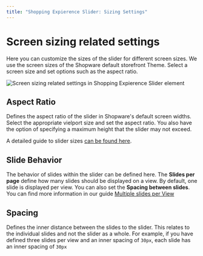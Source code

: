```yaml
---
title: "Shopping Expierence Slider: Sizing Settings"
---
```


# Screen sizing related settings
Here you can customize the sizes of the slider for different screen sizes. We use the screen sizes of the Shopware default storefront Theme. Select a screen size and set options such as the aspect ratio.

<Image
    src="/screenshots/en/admin-cms-setting-sizing.png" 
    alt="Screen sizing related settings in Shopping Expierence Slider element"
    :caption="true" />

## Aspect Ratio
Defines the aspect ratio of the slider in Shopware's default screen widths. Select the appropriate vielport size and set the aspect ratio. You also have the option of specifying a maximum height that the slider may not exceed.

A detailed guide to slider sizes [can be found here](/documentation/slider-sizing).

## Slide Behavior
The behavior of slides within the slider can be defined here. The **Slides per page** define how many slides should be displayed on a view. By default, one slide is displayed per view.
You can also set the **Spacing between slides**.
You can find more information in our guide [Multiple slides per View](/documentation/multi-slides-per-view)

## Spacing 
Defines the inner distance between the slides to the slider. This relates to the individual slides and not the slider as a whole. For example, if you have defined three slides per view and an inner spacing of `30px`, each slide has an inner spacing of `30px`